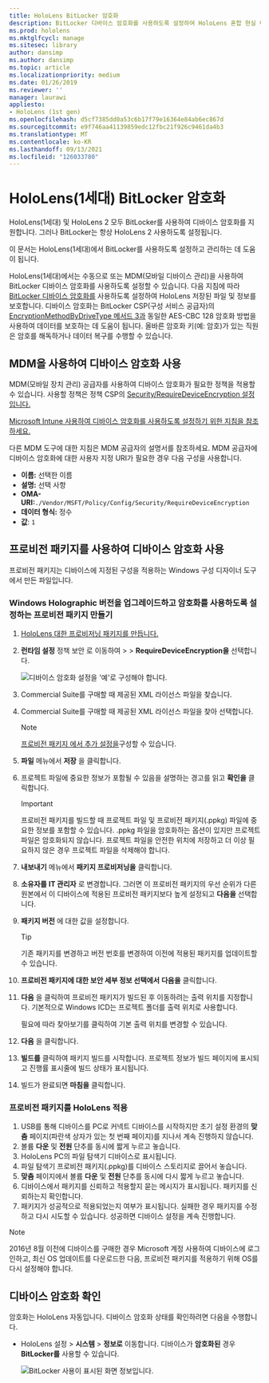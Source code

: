 ```yaml
---
title: HoloLens BitLocker 암호화
description: BitLocker 디바이스 암호화를 사용하도록 설정하여 HoloLens 혼합 현실 디바이스에 저장된 파일을 보호하는 방법을 알아봅니다.
ms.prod: hololens
ms.mktglfcycl: manage
ms.sitesec: library
author: dansimp
ms.author: dansimp
ms.topic: article
ms.localizationpriority: medium
ms.date: 01/26/2019
ms.reviewer: ''
manager: laurawi
appliesto:
- HoloLens (1st gen)
ms.openlocfilehash: d5cf7385dd0a53c6b17f79e16364e84ab6ec867d
ms.sourcegitcommit: e9f746aa41139859edc12fbc21f926c9461da4b3
ms.translationtype: MT
ms.contentlocale: ko-KR
ms.lasthandoff: 09/13/2021
ms.locfileid: "126033780"
---
```

# <a name="hololens-1st-gen-bitlocker-encryption"></a>HoloLens(1세대) BitLocker 암호화

HoloLens(1세대) 및 HoloLens 2 모두 BitLocker를 사용하여 디바이스 암호화를 지원합니다. 그러나 BitLocker는 항상 HoloLens 2 사용하도록 설정됩니다.

이 문서는 HoloLens(1세대)에서 BitLocker를 사용하도록 설정하고 관리하는 데 도움이 됩니다.

HoloLens(1세대)에서는 수동으로 또는 MDM(모바일 디바이스 관리)을 사용하여 BitLocker 디바이스 암호화를 사용하도록 설정할 수 있습니다. 다음 지침에 따라 [BitLocker 디바이스 암호화를](/windows/security/information-protection/bitlocker/bitlocker-device-encryption-overview-windows-10#bitlocker-device-encryption) 사용하도록 설정하여 HoloLens 저장된 파일 및 정보를 보호합니다. 디바이스 암호화는 BitLocker CSP(구성 서비스 공급자)의 [EncryptionMethodByDriveType 메서드 3과](/windows/client-management/mdm/bitlocker-csp#encryptionmethodbydrivetype) 동일한 AES-CBC 128 암호화 방법을 사용하여 데이터를 보호하는 데 도움이 됩니다. 올바른 암호화 키(예: 암호)가 있는 직원은 암호를 해독하거나 데이터 복구를 수행할 수 있습니다.

## <a name="enable-device-encryption-using-mdm"></a>MDM을 사용하여 디바이스 암호화 사용

MDM(모바일 장치 관리) 공급자를 사용하여 디바이스 암호화가 필요한 정책을 적용할 수 있습니다. 사용할 정책은 정책 CSP의 [Security/RequireDeviceEncryption 설정입니다.](/windows/client-management/mdm/policy-csp-security#security-requiredeviceencryption)

[Microsoft Intune 사용하여 디바이스 암호화를 사용하도록 설정하기 위한 지침을 참조하세요.](/intune/compliance-policy-create-windows#windows-holographic-for-business)

다른 MDM 도구에 대한 지침은 MDM 공급자의 설명서를 참조하세요. MDM 공급자에 디바이스 암호화에 대한 사용자 지정 URI가 필요한 경우 다음 구성을 사용합니다.

- **이름:** 선택한 이름
- **설명:** 선택 사항
- **OMA-URI:**`./Vendor/MSFT/Policy/Config/Security/RequireDeviceEncryption`
- **데이터 형식:** 정수
- **값**: `1`

## <a name="enable-device-encryption-using-a-provisioning-package"></a>프로비전 패키지를 사용하여 디바이스 암호화 사용

프로비전 패키지는 디바이스에 지정된 구성을 적용하는 Windows 구성 디자이너 도구에서 만든 파일입니다. 

### <a name="create-a-provisioning-package-that-upgrades-the-windows-holographic-edition-and-enables-encryption"></a>Windows Holographic 버전을 업그레이드하고 암호화를 사용하도록 설정하는 프로비전 패키지 만들기

1. [HoloLens 대한 프로비저닝 패키지를 만듭니다.](hololens-provisioning.md)
1. **런타임 설정** 정책 보안 로 이동하여  >    >   **RequireDeviceEncryption을** 선택합니다.

    ![디바이스 암호화 설정을 '예'로 구성해야 합니다.](images/device-encryption.png)

1. Commercial Suite를 구매할 때 제공된 XML 라이선스 파일을 찾습니다.

1. Commercial Suite를 구매할 때 제공된 XML 라이선스 파일을 찾아 선택합니다.
    > [!NOTE]
    > [프로비전 패키지 에서 추가 설정을](hololens-provisioning.md)구성할 수 있습니다.

1. **파일** 메뉴에서 **저장** 을 클릭합니다. 

1. 프로젝트 파일에 중요한 정보가 포함될 수 있음을 설명하는 경고를 읽고 **확인을** 클릭합니다.

    > [!IMPORTANT]
    > 프로비전 패키지를 빌드할 때 프로젝트 파일 및 프로비전 패키지(.ppkg) 파일에 중요한 정보를 포함할 수 있습니다. .ppkg 파일을 암호화하는 옵션이 있지만 프로젝트 파일은 암호화되지 않습니다. 프로젝트 파일을 안전한 위치에 저장하고 더 이상 필요하지 않은 경우 프로젝트 파일을 삭제해야 합니다.

1. **내보내기** 메뉴에서 **패키지 프로비저닝을** 클릭합니다.
1. **소유자를** **IT 관리자** 로 변경합니다. 그러면 이 프로비전 패키지의 우선 순위가 다른 원본에서 이 디바이스에 적용된 프로비전 패키지보다 높게 설정되고 **다음을** 선택합니다.
1. **패키지 버전** 에 대한 값을 설정합니다.

    > [!TIP]
    > 기존 패키지를 변경하고 버전 번호를 변경하여 이전에 적용된 패키지를 업데이트할 수 있습니다.

1. **프로비전 패키지에 대한 보안 세부 정보 선택에서** **다음을** 클릭합니다.
1. **다음** 을 클릭하여 프로비전 패키지가 빌드된 후 이동하려는 출력 위치를 지정합니다. 기본적으로 Windows ICD는 프로젝트 폴더를 출력 위치로 사용합니다.

    필요에 따라 찾아보기를 클릭하여 기본 출력 위치를 변경할 수 있습니다.

1. **다음** 을 클릭합니다.
1. **빌드를** 클릭하여 패키지 빌드를 시작합니다. 프로젝트 정보가 빌드 페이지에 표시되고 진행률 표시줄에 빌드 상태가 표시됩니다.
1. 빌드가 완료되면 **마침을** 클릭합니다.

### <a name="apply-the-provisioning-package-to-hololens"></a>프로비전 패키지를 HoloLens 적용

1. USB를 통해 디바이스를 PC로 커넥트 디바이스를 시작하지만 초기 설정 환경의 **맞춤** 페이지(파란색 상자가 있는 첫 번째 페이지)를 지나서 계속 진행하지 않습니다.
1. 볼륨 **다운** 및 **전원** 단추를 동시에 짧게 누르고 놓습니다.
1. HoloLens PC의 파일 탐색기 디바이스로 표시됩니다.
1. 파일 탐색기 프로비전 패키지(.ppkg)를 디바이스 스토리지로 끌어서 놓습니다.
1. **맞춤** 페이지에서 볼륨 **다운** 및 **전원** 단추를 동시에 다시 짧게 누르고 놓습니다.
1. 디바이스에서 패키지를 신뢰하고 적용할지 묻는 메시지가 표시됩니다. 패키지를 신뢰하는지 확인합니다.
1. 패키지가 성공적으로 적용되었는지 여부가 표시됩니다. 실패한 경우 패키지를 수정하고 다시 시도할 수 있습니다. 성공하면 디바이스 설정을 계속 진행합니다.

> [!NOTE]
> 2016년 8월 이전에 디바이스를 구매한 경우 Microsoft 계정 사용하여 디바이스에 로그인하고, 최신 OS 업데이트를 다운로드한 다음, 프로비전 패키지를 적용하기 위해 OS를 다시 설정해야 합니다.

## <a name="verify-device-encryption"></a>디바이스 암호화 확인

암호화는 HoloLens 자동입니다. 디바이스 암호화 상태를 확인하려면 다음을 수행합니다.

- HoloLens 설정   >  **시스템**  >  **정보로** 이동합니다. 디바이스가 **암호화된** 경우 **BitLocker를** 사용할 수 있습니다. 

    ![BitLocker 사용이 표시된 화면 정보입니다.](images/about-encryption.png)
